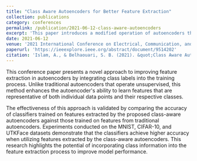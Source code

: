 ```yaml
---
title: "Class Aware Autoencoders for Better Feature Extraction"
collection: publications
category: conferences
permalink: /publication/2021-06-12-class-aware-autoencoders
excerpt: 'This paper introduces a modified operation of autoencoders that incorporates class labels into the learning process, resulting in improved feature extraction and higher classification accuracy across multiple datasets.'
date: 2021-06-12
venue: '2021 International Conference on Electrical, Communication, and Computer Engineering (ICECCE)'
paperurl: 'https://ieeexplore.ieee.org/abstract/document/9514202'
citation: 'Islam, A., & Belhaouari, S. B. (2021). &quot;Class Aware Autoencoders for Better Feature Extraction.&quot; In <i>2021 International Conference on Electrical, Communication, and Computer Engineering (ICECCE)</i> (pp. 1--5). IEEE. https://doi.org/10.1109/ICECCE52056.2021.9514202'
---
```


This conference paper presents a novel approach to improving feature extraction in autoencoders by integrating class labels into the training process. Unlike traditional autoencoders that operate unsupervised, this method enhances the autoencoder's ability to learn features that are representative of both individual data points and their respective classes.

The effectiveness of this approach is validated by comparing the accuracy of classifiers trained on features extracted by the proposed class-aware autoencoders against those trained on features from traditional autoencoders. Experiments conducted on the MNIST, CIFAR-10, and UTKFace datasets demonstrate that the classifiers achieve higher accuracy when utilizing features extracted by the class-aware autoencoders. This research highlights the potential of incorporating class information into the feature extraction process to improve model performance.



